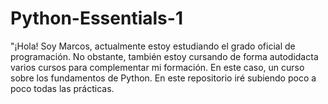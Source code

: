 # Python-Essentials-1
"¡Hola! Soy Marcos, actualmente estoy estudiando el grado oficial de programación. No obstante, también estoy cursando de forma autodidacta varios cursos para complementar mi formación. En este caso, un curso sobre los fundamentos de Python. En este repositorio iré subiendo poco a poco todas las prácticas.
